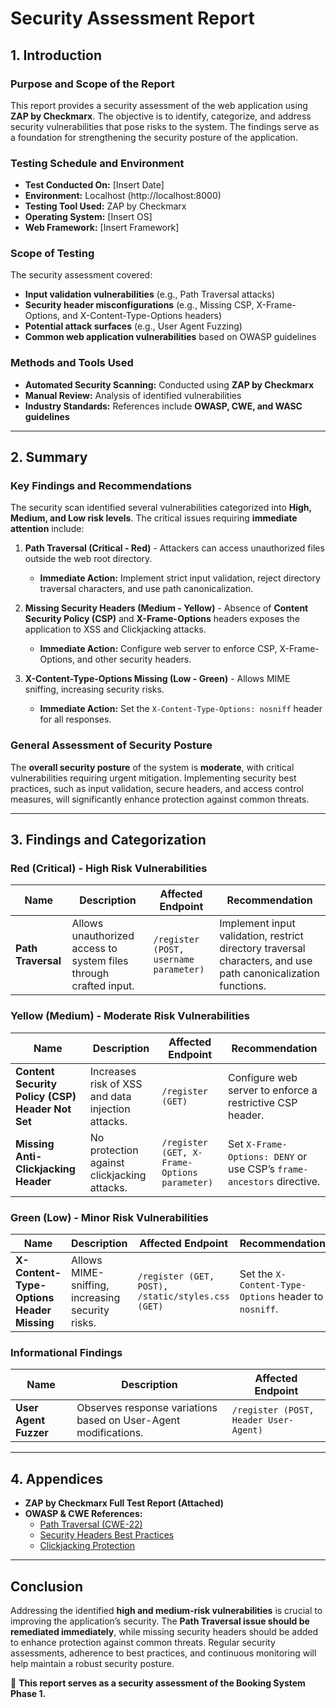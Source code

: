 # Security Assessment Report

## 1. Introduction

### Purpose and Scope of the Report
This report provides a security assessment of the web application using **ZAP by Checkmarx**. The objective is to identify, categorize, and address security vulnerabilities that pose risks to the system. The findings serve as a foundation for strengthening the security posture of the application.

### Testing Schedule and Environment
- **Test Conducted On:** [Insert Date]
- **Environment:** Localhost (http://localhost:8000)
- **Testing Tool Used:** ZAP by Checkmarx
- **Operating System:** [Insert OS]
- **Web Framework:** [Insert Framework]

### Scope of Testing
The security assessment covered:
- **Input validation vulnerabilities** (e.g., Path Traversal attacks)
- **Security header misconfigurations** (e.g., Missing CSP, X-Frame-Options, and X-Content-Type-Options headers)
- **Potential attack surfaces** (e.g., User Agent Fuzzing)
- **Common web application vulnerabilities** based on OWASP guidelines

### Methods and Tools Used
- **Automated Security Scanning:** Conducted using **ZAP by Checkmarx**
- **Manual Review:** Analysis of identified vulnerabilities
- **Industry Standards:** References include **OWASP, CWE, and WASC guidelines**

---

## 2. Summary

### Key Findings and Recommendations
The security scan identified several vulnerabilities categorized into **High, Medium, and Low risk levels**. The critical issues requiring **immediate attention** include:

1. **Path Traversal (Critical - Red)** - Attackers can access unauthorized files outside the web root directory.
   - **Immediate Action:** Implement strict input validation, reject directory traversal characters, and use path canonicalization.

2. **Missing Security Headers (Medium - Yellow)** - Absence of **Content Security Policy (CSP)** and **X-Frame-Options** headers exposes the application to XSS and Clickjacking attacks.
   - **Immediate Action:** Configure web server to enforce CSP, X-Frame-Options, and other security headers.

3. **X-Content-Type-Options Missing (Low - Green)** - Allows MIME sniffing, increasing security risks.
   - **Immediate Action:** Set the `X-Content-Type-Options: nosniff` header for all responses.

### General Assessment of Security Posture
The **overall security posture** of the system is **moderate**, with critical vulnerabilities requiring urgent mitigation. Implementing security best practices, such as input validation, secure headers, and access control measures, will significantly enhance protection against common threats.

---

## 3. Findings and Categorization

### **Red (Critical) - High Risk Vulnerabilities**
| Name | Description | Affected Endpoint | Recommendation |
| --- | --- | --- | --- |
| **Path Traversal** | Allows unauthorized access to system files through crafted input. | `/register (POST, username parameter)` | Implement input validation, restrict directory traversal characters, and use path canonicalization functions. |

### **Yellow (Medium) - Moderate Risk Vulnerabilities**
| Name | Description | Affected Endpoint | Recommendation |
| --- | --- | --- | --- |
| **Content Security Policy (CSP) Header Not Set** | Increases risk of XSS and data injection attacks. | `/register (GET)` | Configure web server to enforce a restrictive CSP header. |
| **Missing Anti-Clickjacking Header** | No protection against clickjacking attacks. | `/register (GET, X-Frame-Options parameter)` | Set `X-Frame-Options: DENY` or use CSP’s `frame-ancestors` directive. |

### **Green (Low) - Minor Risk Vulnerabilities**
| Name | Description | Affected Endpoint | Recommendation |
| --- | --- | --- | --- |
| **X-Content-Type-Options Header Missing** | Allows MIME-sniffing, increasing security risks. | `/register (GET, POST), /static/styles.css (GET)` | Set the `X-Content-Type-Options` header to `nosniff`. |

### **Informational Findings**
| Name | Description | Affected Endpoint |
| --- | --- | --- |
| **User Agent Fuzzer** | Observes response variations based on User-Agent modifications. | `/register (POST, Header User-Agent)` |

---

## 4. Appendices
- **ZAP by Checkmarx Full Test Report (Attached)**
- **OWASP & CWE References:**
  - [Path Traversal (CWE-22)](https://cwe.mitre.org/data/definitions/22.html)
  - [Security Headers Best Practices](https://owasp.org/www-community/Security_Headers)
  - [Clickjacking Protection](https://developer.mozilla.org/en-US/docs/Web/HTTP/Headers/X-Frame-Options)

---

## Conclusion
Addressing the identified **high and medium-risk vulnerabilities** is crucial to improving the application’s security. The **Path Traversal issue should be remediated immediately**, while missing security headers should be added to enhance protection against common threats. Regular security assessments, adherence to best practices, and continuous monitoring will help maintain a robust security posture.


🚀 **This report serves as a security assessment of the Booking System Phase 1.**
